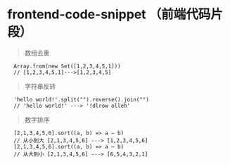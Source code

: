 # frontend-code-snippet （前端代码片段）
> 数组去重

```
  Array.from(new Set([1,2,3,4,5,1]))
  // [1,2,3,4,5,1]--->[1,2,3,4,5]
```

> 字符串反转

```
  'hello world!'.split("").reverse().join("")
  // 'hello world!' ---> '!dlrow olleh'
```

> 数字排序

```
  [2,1,3,4,5,6].sort((a, b) => a — b)
  // 从小到大 [2,1,3,4,5,6] ---> [1,2,3,4,5,6]
  [2,1,3,4,5,6].sort((a, b) => a — b)
  // 从大到小 [2,1,3,4,5,6] ---> [6,5,4,3,2,1]
```
